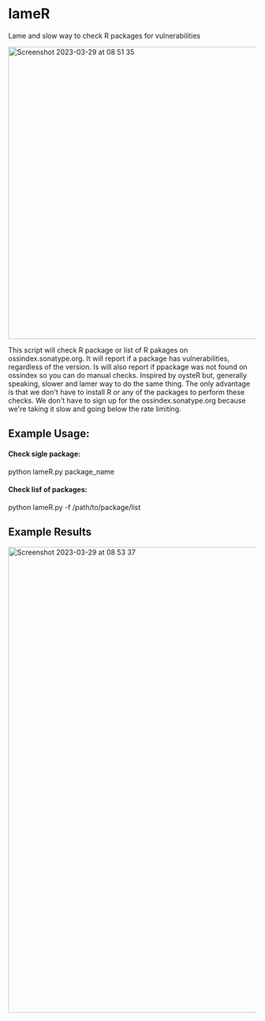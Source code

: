# lameR
Lame and slow way to check R packages for vulnerabilities

<img width="591" alt="Screenshot 2023-03-29 at 08 51 35" src="https://user-images.githubusercontent.com/10061471/228450108-8acdf453-541f-4d25-83c5-a98d368e5eb0.png">
                                


This script will check R package or list of R pakages on ossindex.sonatype.org.
It will report if a package has vulnerabilities, regardless of the version.
Is will also report if ppackage was not found on ossindex so you can do manual checks.
Inspired by oysteR but, generally speaking, slower and lamer way to do the same thing.
The only advantage is that we don't have to install R or any of the packages to
perform these checks.
We don't have to sign up for the ossindex.sonatype.org because we're taking it slow
and going below the rate limiting.

## Example Usage:
#### Check sigle package:
python lameR.py package_name
#### Check lisf of packages:
python lameR.py -f /path/to/package/list

## Example Results
<img width="942" alt="Screenshot 2023-03-29 at 08 53 37" src="https://user-images.githubusercontent.com/10061471/228450596-7ef79c9a-d265-4d4b-a399-4f86d59f10ce.png">
